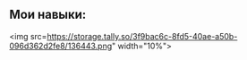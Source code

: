 ## Мои навыки:
<img src=https://storage.tally.so/3f9bac6c-8fd5-40ae-a50b-096d362d2fe8/136443.png" width="10%">
